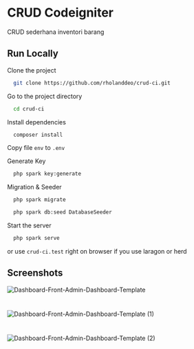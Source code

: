 
# CRUD Codeigniter

CRUD sederhana inventori barang


## Run Locally

Clone the project

```bash
  git clone https://github.com/rholanddeo/crud-ci.git
```

Go to the project directory

```bash
  cd crud-ci
```

Install dependencies

```bash
  composer install
```
Copy file `env` to `.env`

Generate Key

```bash
  php spark key:generate
```
Migration & Seeder

```bash
  php spark migrate
```

```bash
  php spark db:seed DatabaseSeeder
```

Start the server

```bash
  php spark serve
```

or use `crud-ci.test` right on browser if you use laragon or herd


## Screenshots

![Dashboard-Front-Admin-Dashboard-Template](https://github.com/rholanddeo/crud-ci/assets/121206148/f3010929-4d8e-44ad-9e4d-ee712b0b09d8)

#

![Dashboard-Front-Admin-Dashboard-Template (1)](https://github.com/rholanddeo/crud-ci/assets/121206148/25afc14a-7068-4cf8-bd6b-a4c55a743009)

#

![Dashboard-Front-Admin-Dashboard-Template (2)](https://github.com/rholanddeo/crud-ci/assets/121206148/283ffb42-881f-470f-a98d-e86525c082cf)

#

